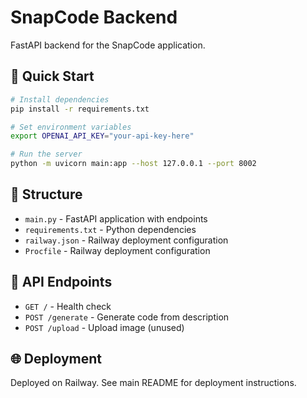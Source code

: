 # SnapCode Backend

FastAPI backend for the SnapCode application.

## 🚀 Quick Start

```bash
# Install dependencies
pip install -r requirements.txt

# Set environment variables
export OPENAI_API_KEY="your-api-key-here"

# Run the server
python -m uvicorn main:app --host 127.0.0.1 --port 8002
```

## 📁 Structure

- `main.py` - FastAPI application with endpoints
- `requirements.txt` - Python dependencies
- `railway.json` - Railway deployment configuration
- `Procfile` - Railway deployment configuration

## 🔧 API Endpoints

- `GET /` - Health check
- `POST /generate` - Generate code from description
- `POST /upload` - Upload image (unused)

## 🌐 Deployment

Deployed on Railway. See main README for deployment instructions.
